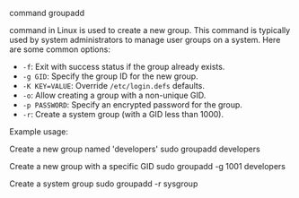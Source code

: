 command groupadd

 command in Linux is used to create a new group. This command is typically used by system administrators to manage user groups on a system. Here are some common options:

- `-f`: Exit with success status if the group already exists.
- `-g GID`: Specify the group ID for the new group.
- `-K KEY=VALUE`: Override `/etc/login.defs` defaults.
- `-o`: Allow creating a group with a non-unique GID.
- `-p PASSWORD`: Specify an encrypted password for the group.
- `-r`: Create a system group (with a GID less than 1000).

Example usage:

Create a new group named 'developers'
sudo groupadd developers

Create a new group with a specific GID
sudo groupadd -g 1001 developers

Create a system group
sudo groupadd -r sysgroup



